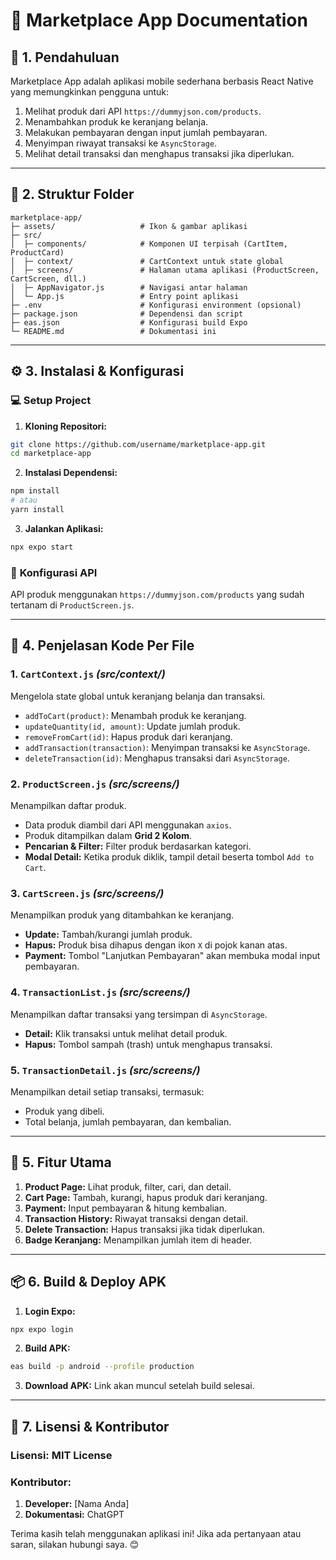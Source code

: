 # 📱 Marketplace App Documentation

## 📝 **1. Pendahuluan**
Marketplace App adalah aplikasi mobile sederhana berbasis React Native yang memungkinkan pengguna untuk:
1. Melihat produk dari API `https://dummyjson.com/products`.
2. Menambahkan produk ke keranjang belanja.
3. Melakukan pembayaran dengan input jumlah pembayaran.
4. Menyimpan riwayat transaksi ke `AsyncStorage`.
5. Melihat detail transaksi dan menghapus transaksi jika diperlukan.

---

## 📂 **2. Struktur Folder**
```
marketplace-app/
├─ assets/                   # Ikon & gambar aplikasi
├─ src/
│  ├─ components/            # Komponen UI terpisah (CartItem, ProductCard)
│  ├─ context/               # CartContext untuk state global
│  ├─ screens/               # Halaman utama aplikasi (ProductScreen, CartScreen, dll.)
│  ├─ AppNavigator.js        # Navigasi antar halaman
│  └─ App.js                 # Entry point aplikasi
├─ .env                      # Konfigurasi environment (opsional)
├─ package.json              # Dependensi dan script
├─ eas.json                  # Konfigurasi build Expo
└─ README.md                 # Dokumentasi ini
```

---

## ⚙️ **3. Instalasi & Konfigurasi**
### 💻 **Setup Project**
1. **Kloning Repositori:**
```bash
git clone https://github.com/username/marketplace-app.git
cd marketplace-app
```

2. **Instalasi Dependensi:**
```bash
npm install
# atau
yarn install
```

3. **Jalankan Aplikasi:**
```bash
npx expo start
```

### 🔑 **Konfigurasi API**
API produk menggunakan `https://dummyjson.com/products` yang sudah tertanam di `ProductScreen.js`.

---

## 📜 **4. Penjelasan Kode Per File**

### **1. `CartContext.js`** *(src/context/)*
Mengelola state global untuk keranjang belanja dan transaksi.
- `addToCart(product)`: Menambah produk ke keranjang.
- `updateQuantity(id, amount)`: Update jumlah produk.
- `removeFromCart(id)`: Hapus produk dari keranjang.
- `addTransaction(transaction)`: Menyimpan transaksi ke `AsyncStorage`.
- `deleteTransaction(id)`: Menghapus transaksi dari `AsyncStorage`.

### **2. `ProductScreen.js`** *(src/screens/)*
Menampilkan daftar produk.
- Data produk diambil dari API menggunakan `axios`.
- Produk ditampilkan dalam **Grid 2 Kolom**.
- **Pencarian & Filter:** Filter produk berdasarkan kategori.
- **Modal Detail:** Ketika produk diklik, tampil detail beserta tombol `Add to Cart`.

### **3. `CartScreen.js`** *(src/screens/)*
Menampilkan produk yang ditambahkan ke keranjang.
- **Update:** Tambah/kurangi jumlah produk.
- **Hapus:** Produk bisa dihapus dengan ikon `X` di pojok kanan atas.
- **Payment:** Tombol "Lanjutkan Pembayaran" akan membuka modal input pembayaran.

### **4. `TransactionList.js`** *(src/screens/)*
Menampilkan daftar transaksi yang tersimpan di `AsyncStorage`.
- **Detail:** Klik transaksi untuk melihat detail produk.
- **Hapus:** Tombol sampah (trash) untuk menghapus transaksi.

### **5. `TransactionDetail.js`** *(src/screens/)*
Menampilkan detail setiap transaksi, termasuk:
- Produk yang dibeli.
- Total belanja, jumlah pembayaran, dan kembalian.

---

## 🚀 **5. Fitur Utama**
1. **Product Page:** Lihat produk, filter, cari, dan detail.
2. **Cart Page:** Tambah, kurangi, hapus produk dari keranjang.
3. **Payment:** Input pembayaran & hitung kembalian.
4. **Transaction History:** Riwayat transaksi dengan detail.
5. **Delete Transaction:** Hapus transaksi jika tidak diperlukan.
6. **Badge Keranjang:** Menampilkan jumlah item di header.

---

## 📦 **6. Build & Deploy APK**

1. **Login Expo:**
```bash
npx expo login
```

2. **Build APK:**
```bash
eas build -p android --profile production
```

3. **Download APK:** Link akan muncul setelah build selesai.

---

## 📜 **7. Lisensi & Kontributor**
### **Lisensi:** MIT License

### **Kontributor:**
1. **Developer:** [Nama Anda]
2. **Dokumentasi:** ChatGPT

Terima kasih telah menggunakan aplikasi ini! Jika ada pertanyaan atau saran, silakan hubungi saya. 😊

